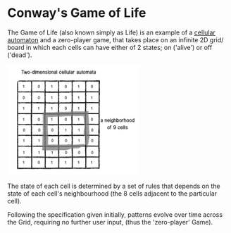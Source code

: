 # Conway's Game of Life

The Game of Life (also known simply as Life) is an example of a [cellular automaton][CA] and a zero-player game, that takes place on an infinite 2D grid/ board in which each cells can have either of 2 states; on ('alive') or off ('dead').

<img src="assets/2DCA.jpg" alt="2D Cellular Automata" width = "300px">

The state of each cell is determined by a set of rules that depends on the state of each cell's neighbourhood (the 8 cells adjacent to the particular cell).

Following the specification given initially, patterns evolve over time across the Grid, requiring no further user input, (thus the 'zero-player' Game).

## 

[CA]: <https://mathworld.wolfram.com/CellularAutomaton.html#:~:text=A%20cellular%20automaton%20is%20a,many%20time%20steps%20as%20desired.>
